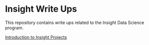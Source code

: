 # Insight Write Ups

This repository contains write ups related to the Insight Data Science program. 

[Introduction to Insight Projects](https://github.com/allenchng/InsightWriting/blob/master/Projects.md)

[](https://github.com/allenchng/InsightWriting/blob/master/ThinkingLikeADS.md)
<!--stackedit_data:
eyJoaXN0b3J5IjpbLTk5Mzc5NTg5MywtMTY3OTMyMTg4N119
-->
